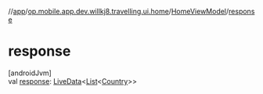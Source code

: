 //[app](../../../index.md)/[op.mobile.app.dev.willkj8.travelling.ui.home](../index.md)/[HomeViewModel](index.md)/[response](response.md)

# response

[androidJvm]\
val [response](response.md): [LiveData](https://developer.android.com/reference/kotlin/androidx/lifecycle/LiveData.html)&lt;[List](https://kotlinlang.org/api/latest/jvm/stdlib/kotlin.collections/-list/index.html)&lt;[Country](../../op.mobile.app.dev.willkj8.travelling.model/-country/index.md)&gt;&gt;
